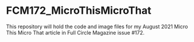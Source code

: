 # FCM172_MicroThisMicroThat



This repository will hold the code and image files for my August 2021 Micro This Micro That article in Full Circle Magazine issue #172.

